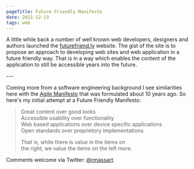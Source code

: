 ```yaml
---
pageTitle: Future Friendly Manifesto
date: 2011-12-13
tags: web
---
```

<p>A little while back a number of well known web developers, designers and authors launched the <a title="Link to the Future Friendly website" href="http://futurefriend.ly/">futurefriend.ly</a> website. The gist of the site is to propose an approach to developing web sites and web application in a future friendly way. That is in a way which enables the content of the application to still be accessible years into the future.</p>
---

<p>Coming more from a software engineering background I see similarities here with the <a href="http://agilemanifesto.org/">Agile Manifesto</a> that was formulated about 10 years ago. So here's my initial attempt at a Future Friendly Manifesto:</p>
<blockquote class="future-friendly-manifesto">
<p><span class="more-important">Great content</span> over good looks<br /><span class="more-important">Accessible usability</span> over functionality<br /><span class="more-important">Web based applications</span> over device specific applications<br /><span class="more-important">Open standards</span> over proprietory implementations</p>
<div class="explain">That is, while there is value in the items on<br />the right, we value the items on the left more.</div>
</blockquote>
<p>Comments welcome via Twitter: <a title="Tweet me." href="http://twitter.com/rmassart">@rmassart</a>.</p>